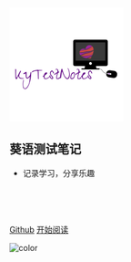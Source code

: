 <!-- _coverpage.md -->

![icon](./_media/logo.png)

## 葵语测试笔记

- 记录学习，分享乐趣

<br>
<br>
<span id="busuanzi_container_site_pv" style='display:none'>
    👀 本站总访问量：<span id="busuanzi_value_site_pv"></span> 次
</span>
<span id="busuanzi_container_site_uv" style='display:none'>
    ， 总访客数：<span id="busuanzi_value_site_uv"></span> 人
</span>
<br>

[Github](https://github.com/Kwaiyu/SQA-Study-Notes)
[开始阅读](/README.md)

<!-- 背景色 -->
![color](#fff)